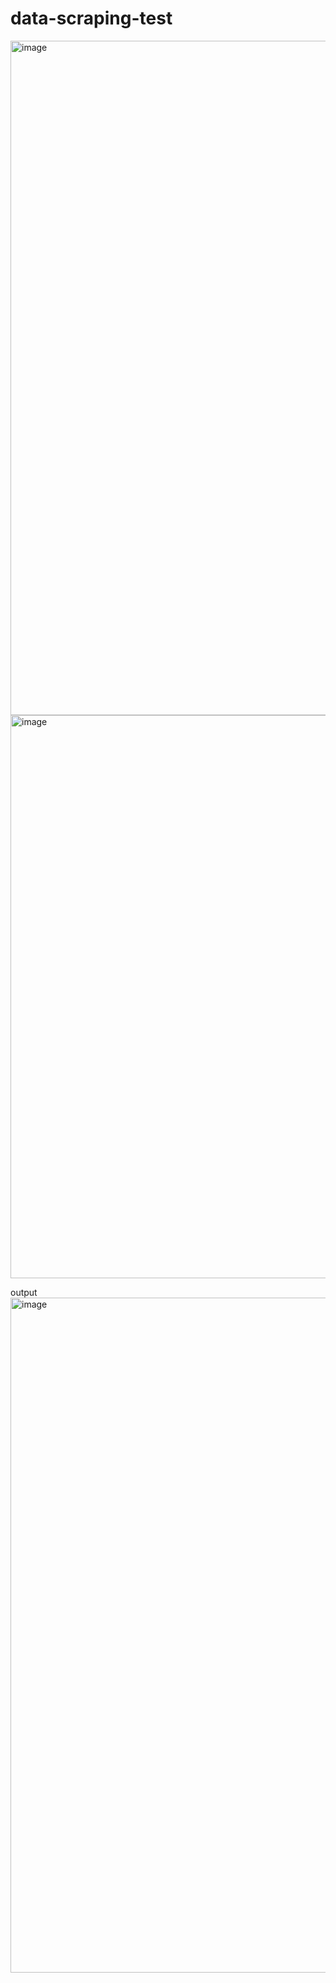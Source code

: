 # data-scraping-test

<img width="1919" height="1079" alt="image" src="https://github.com/user-attachments/assets/d27e4296-e048-4b51-8810-70dbcff5f11b" />

<img width="1600" height="901" alt="image" src="https://github.com/user-attachments/assets/9b68867e-c851-4a87-bd22-ab31f1f3400b" />

output
<img width="1920" height="1080" alt="image" src="https://github.com/user-attachments/assets/ffa95d07-f5f4-433e-88c5-79fc44f5ea73" />
